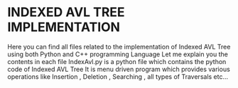 # INDEXED AVL TREE IMPLEMENTATION
Here you can find all files related to the implementation of Indexed AVL Tree using both Python and C++ programming Language
Let me explain you the contents in each file 
IndexAvl.py is a python file which contains the python code of Indexed AVL Tree
It is menu driven program which provides various operations like Insertion , Deletion , Searching , all types of Traversals etc...
